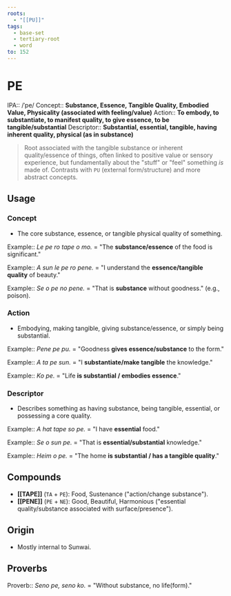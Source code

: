 ```yaml
---
roots:
  - "[[PU]]"
tags:
  - base-set
  - tertiary-root
  - word
to: 152
---
```


# PE

IPA::				/ˈpe/
Concept::		**Substance, Essence, Tangible Quality, Embodied Value, Physicality (associated with feeling/value)**
Action::		**To embody, to substantiate, to manifest quality, to give essence, to be tangible/substantial**
Descriptor::	**Substantial, essential, tangible, having inherent quality, physical (as in substance)**

> Root associated with the tangible substance or inherent quality/essence of things, often linked to positive value or sensory experience, but fundamentally about the "stuff" or "feel" something *is* made of. Contrasts with `PU` (external form/structure) and more abstract concepts.

## Usage

### Concept
*   The core substance, essence, or tangible physical quality of something.

Example::   *Le pe ro tape o mo.* = "The **substance/essence** of the food is significant."

Example::   *A sun le pe ro pene.* = "I understand the **essence/tangible quality** of beauty."

Example::   *Se o pe no pene.* = "That is **substance** without goodness." (e.g., poison).

### Action
*   Embodying, making tangible, giving substance/essence, or simply being substantial.

Example::   *Pene pe pu.* = "Goodness **gives essence/substance** to the form."

Example::   *A ta pe sun.* = "I **substantiate/make tangible** the knowledge."

Example::   *Ko pe.* = "Life **is substantial / embodies essence**."

### Descriptor
*   Describes something as having substance, being tangible, essential, or possessing a core quality.

Example::   *A hat tape so pe.* = "I have **essential** food."

Example::   *Se o sun pe.* = "That is **essential/substantial** knowledge."

Example::   *Heim o pe.* = "The home **is substantial / has a tangible quality**." 

## Compounds

-   **[[TAPE]]** (`TA` + `PE`): Food, Sustenance ("action/change substance").
-   **[[PENE]]** (`PE` + `NE`): Good, Beautiful, Harmonious ("essential quality/substance associated with surface/presence").

## Origin

-   Mostly internal to Sunwai.

## Proverbs

Proverb:: *Seno pe, seno ko.* = "Without substance, no life(form)."
